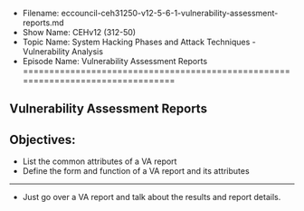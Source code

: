 - Filename: eccouncil-ceh31250-v12-5-6-1-vulnerability-assessment-reports.md
- Show Name: CEHv12 (312-50)
- Topic Name: System Hacking Phases and Attack Techniques - Vulnerability Analysis
- Episode Name: Vulnerability Assessment Reports
================================================================================


Vulnerability Assessment Reports
--------------------------------------------------------------------------------

Objectives:
--------------------------------------------------------------------------------
- List the common attributes of a VA report
- Define the form and function of a VA report and its attributes
--------------------------------------------------------------------------------


+ Just go over a VA report and talk about the results and report details.
